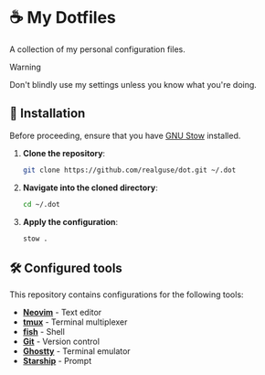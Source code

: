 # ☕ My Dotfiles

A collection of my personal configuration files.

> [!WARNING]
> Don't blindly use my settings unless you know what you're doing.

## 🚀 Installation

Before proceeding, ensure that you have [GNU Stow](https://www.gnu.org/software/stow/) installed.

1. **Clone the repository**:

   ```sh
   git clone https://github.com/realguse/dot.git ~/.dot
   ```

2. **Navigate into the cloned directory**:

   ```sh
   cd ~/.dot
   ```

3. **Apply the configuration**:

   ```sh
   stow .
   ```

## 🛠️ Configured tools

This repository contains configurations for the following tools:

- **[Neovim](nvim)** - Text editor
- **[tmux](tmux/tmux.conf)** - Terminal multiplexer
- **[fish](fish/config.fish)** - Shell
- **[Git](git/config)** - Version control
- **[Ghostty](ghostty/config)** - Terminal emulator
- **[Starship](starship/starship.toml)** - Prompt
